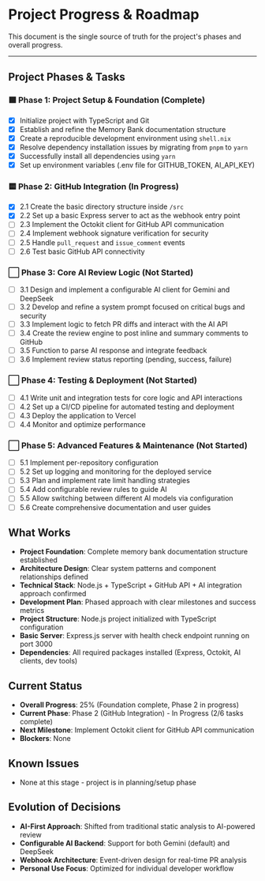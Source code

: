 # Project Progress & Roadmap

This document is the single source of truth for the project's phases and overall progress.

---

## Project Phases & Tasks

### 🟩 Phase 1: Project Setup & Foundation (Complete)
- [x] Initialize project with TypeScript and Git
- [x] Establish and refine the Memory Bank documentation structure
- [x] Create a reproducible development environment using `shell.nix`
- [x] Resolve dependency installation issues by migrating from `pnpm` to `yarn`
- [x] Successfully install all dependencies using `yarn`
- [x] Set up environment variables (.env file for GITHUB_TOKEN, AI_API_KEY)

### 🟨 Phase 2: GitHub Integration (In Progress)
- [x] 2.1 Create the basic directory structure inside `/src`
- [x] 2.2 Set up a basic Express server to act as the webhook entry point
- [ ] 2.3 Implement the Octokit client for GitHub API communication
- [ ] 2.4 Implement webhook signature verification for security
- [ ] 2.5 Handle `pull_request` and `issue_comment` events
- [ ] 2.6 Test basic GitHub API connectivity

### ⬜️ Phase 3: Core AI Review Logic (Not Started)
- [ ] 3.1 Design and implement a configurable AI client for Gemini and DeepSeek
- [ ] 3.2 Develop and refine a system prompt focused on critical bugs and security
- [ ] 3.3 Implement logic to fetch PR diffs and interact with the AI API
- [ ] 3.4 Create the review engine to post inline and summary comments to GitHub
- [ ] 3.5 Function to parse AI response and integrate feedback
- [ ] 3.6 Implement review status reporting (pending, success, failure)

### ⬜️ Phase 4: Testing & Deployment (Not Started)
- [ ] 4.1 Write unit and integration tests for core logic and API interactions
- [ ] 4.2 Set up a CI/CD pipeline for automated testing and deployment
- [ ] 4.3 Deploy the application to Vercel
- [ ] 4.4 Monitor and optimize performance

### ⬜️ Phase 5: Advanced Features & Maintenance (Not Started)
- [ ] 5.1 Implement per-repository configuration
- [ ] 5.2 Set up logging and monitoring for the deployed service
- [ ] 5.3 Plan and implement rate limit handling strategies
- [ ] 5.4 Add configurable review rules to guide AI
- [ ] 5.5 Allow switching between different AI models via configuration
- [ ] 5.6 Create comprehensive documentation and user guides

## What Works
- **Project Foundation**: Complete memory bank documentation structure established
- **Architecture Design**: Clear system patterns and component relationships defined
- **Technical Stack**: Node.js + TypeScript + GitHub API + AI integration approach confirmed
- **Development Plan**: Phased approach with clear milestones and success metrics
- **Project Structure**: Node.js project initialized with TypeScript configuration
- **Basic Server**: Express.js server with health check endpoint running on port 3000
- **Dependencies**: All required packages installed (Express, Octokit, AI clients, dev tools)

## Current Status
- **Overall Progress**: 25% (Foundation complete, Phase 2 in progress)
- **Current Phase**: Phase 2 (GitHub Integration) - In Progress (2/6 tasks complete)
- **Next Milestone**: Implement Octokit client for GitHub API communication
- **Blockers**: None

## Known Issues
- None at this stage - project is in planning/setup phase

## Evolution of Decisions
- **AI-First Approach**: Shifted from traditional static analysis to AI-powered review
- **Configurable AI Backend**: Support for both Gemini (default) and DeepSeek
- **Webhook Architecture**: Event-driven design for real-time PR analysis
- **Personal Use Focus**: Optimized for individual developer workflow 